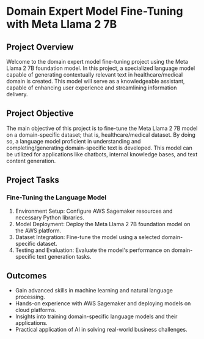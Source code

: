 # Domain Expert Model Fine-Tuning with Meta Llama 2 7B

## Project Overview

Welcome to the domain expert model fine-tuning project using the Meta Llama 2 7B foundation model. In this project, a specialized language model capable of generating contextually relevant text in healthcare/medical domain is created. 
This model will serve as a knowledgeable assistant, capable of enhancing user experience and streamlining information delivery.

## Project Objective

The main objective of this project is to fine-tune the Meta Llama 2 7B model on a domain-specific dataset; that is, healthcare/medical dataset. By doing so, a language model proficient in understanding and completing/generating domain-specific text is developed. This model can be utilized for applications like chatbots, internal knowledge bases, and text content generation.


## Project Tasks

### Fine-Tuning the Language Model

1. Environment Setup: Configure AWS Sagemaker resources and necessary Python libraries.
2. Model Deployment: Deploy the Meta Llama 2 7B foundation model on the AWS platform.
3. Dataset Integration: Fine-tune the model using a selected domain-specific dataset.
4. Testing and Evaluation: Evaluate the model's performance on domain-specific text generation tasks.


## Outcomes

- Gain advanced skills in machine learning and natural language processing.
- Hands-on experience with AWS Sagemaker and deploying models on cloud platforms.
- Insights into training domain-specific language models and their applications.
- Practical application of AI in solving real-world business challenges.
